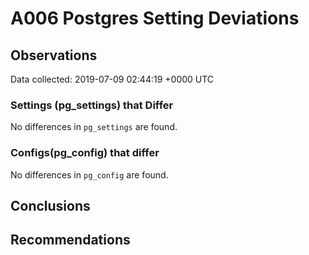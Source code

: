# A006 Postgres Setting Deviations #

## Observations ##
Data collected: 2019-07-09 02:44:19 +0000 UTC  

### Settings (pg_settings) that Differ ###

No differences in `pg_settings` are found.

### Configs(pg_config) that differ ###

No differences in `pg_config` are found.



## Conclusions ##


## Recommendations ##

